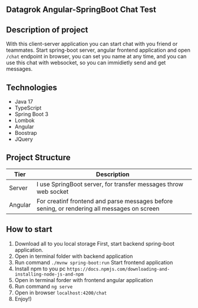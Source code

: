 ## Datagrok Angular-SpringBoot Chat Test

## Description of project

With this client-server application you can start chat with you friend or teammates.
Start spring-boot server, angular frontend application and open ```/chat``` endpoint in browser, you can set you name at any time,  and you can use this chat with websocket, so you can immidietly send and get messages. 

## Technologies

- Java 17
- TypeScript
- Spring Boot 3
- Lombok
- Angular
- Boostrap
- JQuery

## Project Structure

| Tier       | Description                                                     |
|------------|-----------------------------------------------------------------|
| Server     | I use SpringBoot server, for transfer messages throw web socket |
| Angular    | For creatinf frontend and parse messages before sening, or rendering all messages on screen |

## How to start

1. Download all to you local storage
First, start backend spring-boot application.
2. Open in terminal folder with backend application
3. Run command ```./mvnw spring-boot:run```
Start frontend application
6. Install npm to you pc ```https://docs.npmjs.com/downloading-and-installing-node-js-and-npm```
4. Open in terminal forder with frontend angular application
5. Run command ```ng serve```
6. Open in browser ```localhost:4200/chat```
7. Enjoy!)
